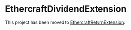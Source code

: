 # EthercraftDividendExtension

This project has been moved to [EthercraftReturnExtension](https://github.com/jghowe/EthercraftReturnExtension).
